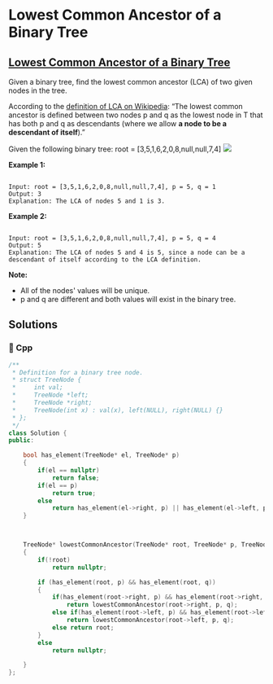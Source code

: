 # Lowest Common Ancestor of a Binary Tree

## [Lowest Common Ancestor of a Binary Tree](https://leetcode.com/problems/lowest-common-ancestor-of-a-binary-tree)

Given a binary tree, find the lowest common ancestor \(LCA\) of two given nodes in the tree.

According to the [definition of LCA on Wikipedia](https://en.wikipedia.org/wiki/Lowest_common_ancestor): “The lowest common ancestor is defined between two nodes p and q as the lowest node in T that has both p and q as descendants \(where we allow **a node to be a descendant of itself**\).”

Given the following binary tree:  root = \[3,5,1,6,2,0,8,null,null,7,4\] ![](https://assets.leetcode.com/uploads/2018/12/14/binarytree.png)

**Example 1:**

```text

Input: root = [3,5,1,6,2,0,8,null,null,7,4], p = 5, q = 1
Output: 3
Explanation: The LCA of nodes 5 and 1 is 3.
```

**Example 2:**

```text

Input: root = [3,5,1,6,2,0,8,null,null,7,4], p = 5, q = 4
Output: 5
Explanation: The LCA of nodes 5 and 4 is 5, since a node can be a descendant of itself according to the LCA definition.
```

**Note:**

* All of the nodes' values will be unique.
* p and q are different and both values will exist in the binary tree.

## Solutions

### 🧠 Cpp

```cpp
/**
 * Definition for a binary tree node.
 * struct TreeNode {
 *     int val;
 *     TreeNode *left;
 *     TreeNode *right;
 *     TreeNode(int x) : val(x), left(NULL), right(NULL) {}
 * };
 */
class Solution {
public:

    bool has_element(TreeNode* el, TreeNode* p)
    {
        if(el == nullptr)
            return false;
        if(el == p)
            return true;
        else
            return has_element(el->right, p) || has_element(el->left, p);
    }



    TreeNode* lowestCommonAncestor(TreeNode* root, TreeNode* p, TreeNode* q)
    {
        if(!root) 
            return nullptr;

        if (has_element(root, p) && has_element(root, q))
        {
            if(has_element(root->right, p) && has_element(root->right, q))
                return lowestCommonAncestor(root->right, p, q);
            else if(has_element(root->left, p) && has_element(root->left, q))
                return lowestCommonAncestor(root->left, p, q);
            else return root;
        }
        else
            return nullptr;

    }
};
```

